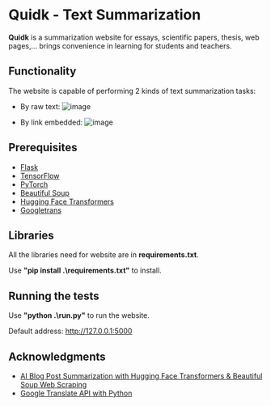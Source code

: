 # Quidk - Text Summarization

**Quidk** is a summarization website for essays, scientific papers, thesis, web pages,... brings convenience in learning for students and teachers.

## Functionality
The website is capable of performing 2 kinds of text summarization tasks:

- By raw text:
![image](https://user-images.githubusercontent.com/58034112/167919156-3609cb40-9518-4f1b-ba84-98ff295f2971.png)

- By link embedded:
![image](https://user-images.githubusercontent.com/58034112/167920052-5d5d1668-ed36-4a81-b8bb-00581e640fa9.png)

## Prerequisites
- [Flask](https://flask.palletsprojects.com/en/2.1.x/)
- [TensorFlow](https://www.tensorflow.org/)
- [PyTorch](https://pytorch.org/)
- [Beautiful Soup](https://realpython.com/beautiful-soup-web-scraper-python/)
- [Hugging Face Transformers](http://huggingface.co/docs/transformers)
- [Googletrans](https://py-googletrans.readthedocs.io/en/latest/)

## Libraries

All the libraries need for website are in **requirements.txt**.</br>

Use **"pip install .\requirements.txt"** to install.

## Running the tests
Use **"python .\run.py"** to run the website.</br>

Default address: http://127.0.0.1:5000

## Acknowledgments
- [AI Blog Post Summarization with Hugging Face Transformers & Beautiful Soup Web Scraping](https://youtu.be/JctmnczWg0U)
- [Google Translate API with Python](https://www.youtube.com/watch?v=VIc_DDBpE7U)
